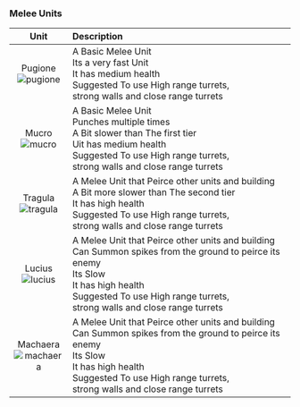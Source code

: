 ### Melee Units
| **Unit** | **Description** |
|:---:|:---|
| Pugione<br />![pugione](https://github.com/Zeniku/HeavyMachinery-Wiki/blob/master/images/units/pugione-full.png) |A Basic Melee Unit <br /> Its a very fast Unit <br /> It has medium health <br/> Suggested To use High range turrets,<br /> strong walls and close range turrets|
| Mucro<br />![mucro](https://github.com/Zeniku/HeavyMachinery-Wiki/blob/master/images/units/mucro-full.png) |A Basic Melee Unit <br /> Punches multiple times<br /> A Bit slower than The first tier<br /> Uit has medium health <br/> Suggested To use High range turrets,<br /> strong walls and close range turrets|
| Tragula<br />![tragula](https://github.com/Zeniku/HeavyMachinery-Wiki/blob/master/images/units/tragula-full.png) | A Melee Unit that Peirce other units and building<br /> A Bit more slower than The second tier<br /> It has high health <br/> Suggested To use High range turrets,<br /> strong walls and close range turrets|
| Lucius<br />![lucius](https://github.com/Zeniku/HeavyMachinery-Wiki/blob/master/images/units/lucius-full.png) | A Melee Unit that Peirce other units and building<br /> Can Summon spikes from the ground to peirce its enemy<br />Its Slow<br /> It has high health <br/> Suggested To use High range turrets,<br /> strong walls and close range turrets|
| Machaera<br />![machaera](https://github.com/Zeniku/HeavyMachinery-Wiki/blob/master/images/units/machaera-full.png) | A Melee Unit that Peirce other units and building<br /> Can Summon spikes from the ground to peirce its enemy<br />Its Slow<br /> It has high health <br/> Suggested To use High range turrets,<br /> strong walls and close range turrets|